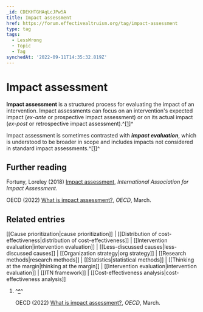 ```yaml
---
_id: CDEKHTGHAqLcJPw5A
title: Impact assessment
href: https://forum.effectivealtruism.org/tag/impact-assessment
type: tag
tags:
  - LessWrong
  - Topic
  - Tag
synchedAt: '2022-09-11T14:35:32.819Z'
---
```

# Impact assessment

**Impact assessment** is a structured process for evaluating the impact of an intervention. Impact assessments can focus on an intervention's expected impact (*ex-ante* or prospective impact assessment) or on its actual impact (*ex-post* or retrospective impact assessment).^[\[1\]](#fneo10yzz4ct)^

Impact assessment is sometimes contrasted with ***impact evaluation***, which is understood to be broader in scope and includes impacts not considered in standard impact assessments.^[\[1\]](#fneo10yzz4ct)^

Further reading
---------------

Fortuny, Loreley (2018) [Impact assessment](https://www.iaia.org/wiki-details.php?ID=4), *International Association for Impact Assessment*.

OECD (2022) [What is impact assessment?](https://www.oecd.org/sti/inno/What-is-impact-assessment-OECDImpact.pdf), *OECD*, March.

Related entries
---------------

[[Cause prioritization|cause prioritization]] | [[Distribution of cost-effectiveness|distribution of cost-effectiveness]] | [[Intervention evaluation|intervention evaluation]] | [[Less-discussed causes|less-discussed causes]] | [[Organization strategy|org strategy]] | [[Research methods|research methods]] | [[Statistics|statistical methods]] | [[Thinking at the margin|thinking at the margin]] | [[Intervention evaluation|intervention evaluation]] | [[ITN framework]] | [[Cost-effectiveness analysis|cost-effectiveness analysis]]

1.  ^**[^](#fnrefeo10yzz4ct)**^
    
    OECD (2022) [What is impact assessment?](https://www.oecd.org/sti/inno/What-is-impact-assessment-OECDImpact.pdf), *OECD*, March.